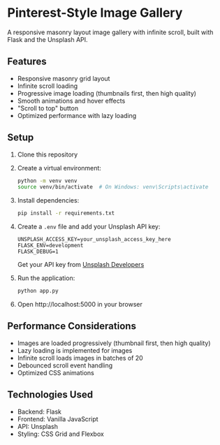 # Pinterest-Style Image Gallery

A responsive masonry layout image gallery with infinite scroll, built with Flask and the Unsplash API.

## Features

- Responsive masonry grid layout
- Infinite scroll loading
- Progressive image loading (thumbnails first, then high quality)
- Smooth animations and hover effects
- "Scroll to top" button
- Optimized performance with lazy loading

## Setup

1. Clone this repository
2. Create a virtual environment:
   ```bash
   python -m venv venv
   source venv/bin/activate  # On Windows: venv\Scripts\activate
   ```
3. Install dependencies:
   ```bash
   pip install -r requirements.txt
   ```
4. Create a `.env` file and add your Unsplash API key:
   ```
   UNSPLASH_ACCESS_KEY=your_unsplash_access_key_here
   FLASK_ENV=development
   FLASK_DEBUG=1
   ```
   Get your API key from [Unsplash Developers](https://unsplash.com/developers)

5. Run the application:
   ```bash
   python app.py
   ```
6. Open http://localhost:5000 in your browser

## Performance Considerations

- Images are loaded progressively (thumbnail first, then high quality)
- Lazy loading is implemented for images
- Infinite scroll loads images in batches of 20
- Debounced scroll event handling
- Optimized CSS animations

## Technologies Used

- Backend: Flask
- Frontend: Vanilla JavaScript
- API: Unsplash
- Styling: CSS Grid and Flexbox 